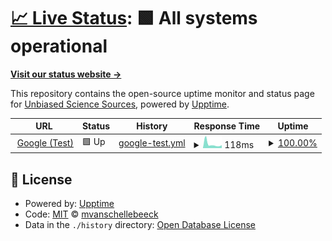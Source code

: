 # [📈 Live Status](https://mvanschellebeeck.github.io/unbiased-science-uptime): <!--live status--> **🟩 All systems operational**

[**Visit our status website →**](https://mvanschellebeeck.github.io/unbiased-science-uptime)

This repository contains the open-source uptime monitor and status page for [Unbiased Science Sources](https://mvanschellebeeck.github.io/unbiased-science-uptime), powered by [Upptime](https://github.com/upptime/upptime).

<!--start: status pages-->
<!-- This summary is generated by Upptime (https://github.com/upptime/upptime) -->
<!-- Do not edit this manually, your changes will be overwritten -->
<!-- prettier-ignore -->
| URL | Status | History | Response Time | Uptime |
| --- | ------ | ------- | ------------- | ------ |
| <img alt="" src="https://icons.duckduckgo.com/ip3/www.google.com.ico" height="13"> [Google (Test)](https://www.google.com) | 🟩 Up | [google-test.yml](https://github.com/mvanschellebeeck/unbiased-science-uptime/commits/HEAD/history/google-test.yml) | <details><summary><img alt="Response time graph" src="./graphs/google-test/response-time-week.png" height="20"> 118ms</summary><br><a href="https://mvanschellebeeck.github.io/unbiased-science-uptime/history/google-test"><img alt="Response time 98" src="https://img.shields.io/endpoint?url=https%3A%2F%2Fraw.githubusercontent.com%2Fmvanschellebeeck%2Funbiased-science-uptime%2FHEAD%2Fapi%2Fgoogle-test%2Fresponse-time.json"></a><br><a href="https://mvanschellebeeck.github.io/unbiased-science-uptime/history/google-test"><img alt="24-hour response time 87" src="https://img.shields.io/endpoint?url=https%3A%2F%2Fraw.githubusercontent.com%2Fmvanschellebeeck%2Funbiased-science-uptime%2FHEAD%2Fapi%2Fgoogle-test%2Fresponse-time-day.json"></a><br><a href="https://mvanschellebeeck.github.io/unbiased-science-uptime/history/google-test"><img alt="7-day response time 118" src="https://img.shields.io/endpoint?url=https%3A%2F%2Fraw.githubusercontent.com%2Fmvanschellebeeck%2Funbiased-science-uptime%2FHEAD%2Fapi%2Fgoogle-test%2Fresponse-time-week.json"></a><br><a href="https://mvanschellebeeck.github.io/unbiased-science-uptime/history/google-test"><img alt="30-day response time 98" src="https://img.shields.io/endpoint?url=https%3A%2F%2Fraw.githubusercontent.com%2Fmvanschellebeeck%2Funbiased-science-uptime%2FHEAD%2Fapi%2Fgoogle-test%2Fresponse-time-month.json"></a><br><a href="https://mvanschellebeeck.github.io/unbiased-science-uptime/history/google-test"><img alt="1-year response time 98" src="https://img.shields.io/endpoint?url=https%3A%2F%2Fraw.githubusercontent.com%2Fmvanschellebeeck%2Funbiased-science-uptime%2FHEAD%2Fapi%2Fgoogle-test%2Fresponse-time-year.json"></a></details> | <details><summary><a href="https://mvanschellebeeck.github.io/unbiased-science-uptime/history/google-test">100.00%</a></summary><a href="https://mvanschellebeeck.github.io/unbiased-science-uptime/history/google-test"><img alt="All-time uptime 100.00%" src="https://img.shields.io/endpoint?url=https%3A%2F%2Fraw.githubusercontent.com%2Fmvanschellebeeck%2Funbiased-science-uptime%2FHEAD%2Fapi%2Fgoogle-test%2Fuptime.json"></a><br><a href="https://mvanschellebeeck.github.io/unbiased-science-uptime/history/google-test"><img alt="24-hour uptime 100.00%" src="https://img.shields.io/endpoint?url=https%3A%2F%2Fraw.githubusercontent.com%2Fmvanschellebeeck%2Funbiased-science-uptime%2FHEAD%2Fapi%2Fgoogle-test%2Fuptime-day.json"></a><br><a href="https://mvanschellebeeck.github.io/unbiased-science-uptime/history/google-test"><img alt="7-day uptime 100.00%" src="https://img.shields.io/endpoint?url=https%3A%2F%2Fraw.githubusercontent.com%2Fmvanschellebeeck%2Funbiased-science-uptime%2FHEAD%2Fapi%2Fgoogle-test%2Fuptime-week.json"></a><br><a href="https://mvanschellebeeck.github.io/unbiased-science-uptime/history/google-test"><img alt="30-day uptime 100.00%" src="https://img.shields.io/endpoint?url=https%3A%2F%2Fraw.githubusercontent.com%2Fmvanschellebeeck%2Funbiased-science-uptime%2FHEAD%2Fapi%2Fgoogle-test%2Fuptime-month.json"></a><br><a href="https://mvanschellebeeck.github.io/unbiased-science-uptime/history/google-test"><img alt="1-year uptime 100.00%" src="https://img.shields.io/endpoint?url=https%3A%2F%2Fraw.githubusercontent.com%2Fmvanschellebeeck%2Funbiased-science-uptime%2FHEAD%2Fapi%2Fgoogle-test%2Fuptime-year.json"></a></details>

<!--end: status pages-->

## 📄 License

- Powered by: [Upptime](https://github.com/upptime/upptime)
- Code: [MIT](./LICENSE) © [mvanschellebeeck](https://mvanschellebeeck.github.io/unbiased-science-uptime)
- Data in the `./history` directory: [Open Database License](https://opendatacommons.org/licenses/odbl/1-0/)
